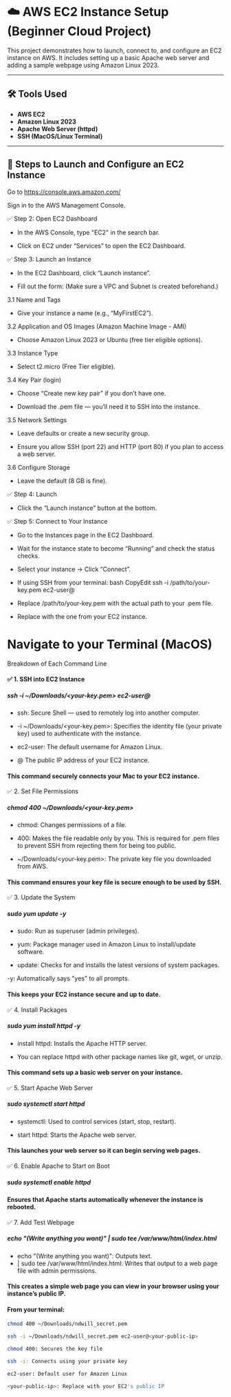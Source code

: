 # ☁️ AWS EC2 Instance Setup (Beginner Cloud Project)

This project demonstrates how to launch, connect to, and configure an EC2 instance on AWS. It includes setting up a basic Apache web server and adding a sample webpage using Amazon Linux 2023.

---

## 🛠️ Tools Used

- **AWS EC2**
- **Amazon Linux 2023**
- **Apache Web Server (httpd)**
- **SSH (MacOS/Linux Terminal)**

---

## 🚀 Steps to Launch and Configure an EC2 Instance

Go to https://console.aws.amazon.com/


Sign in to the AWS Management Console.



✅ Step 2: Open EC2 Dashboard
- In the AWS Console, type "EC2" in the search bar.


- Click on EC2 under “Services” to open the EC2 Dashboard.



✅ Step 3: Launch an Instance
- In the EC2 Dashboard, click “Launch instance”.


- Fill out the form: (Make sure a VPC and Subnet is created beforehand.)


3.1 Name and Tags
- Give your instance a name (e.g., “MyFirstEC2”).


3.2 Application and OS Images (Amazon Machine Image - AMI)
- Choose Amazon Linux 2023 or Ubuntu (free tier eligible options).


3.3 Instance Type
- Select t2.micro (Free Tier eligible).


3.4 Key Pair (login)
- Choose “Create new key pair” if you don’t have one.


- Download the .pem file — you’ll need it to SSH into the instance.


3.5 Network Settings
- Leave defaults or create a new security group.


- Ensure you allow SSH (port 22) and HTTP (port 80) if you plan to access a web server.


3.6 Configure Storage
- Leave the default (8 GB is fine).



✅ Step 4: Launch
- Click the “Launch instance” button at the bottom.


✅ Step 5: Connect to Your Instance
- Go to the Instances page in the EC2 Dashboard.


- Wait for the instance state to become “Running” and check the status checks.


- Select your instance → Click “Connect”.


- If using SSH from your terminal:
bash
CopyEdit
ssh -i /path/to/your-key.pem ec2-user@<public-ip-address>

- Replace /path/to/your-key.pem with the actual path to your .pem file.
- Replace <public-ip-address> with the one from your EC2 instance.

#  Navigate to your Terminal (MacOS)

Breakdown of Each Command Line

#### ✅ 1. SSH into EC2 Instance
##### ssh -i ~/Downloads/<your-key.pem> ec2-user@<public-ip-address>

- ssh: Secure Shell — used to remotely log into another computer.


- -i ~/Downloads/<your-key.pem>: Specifies the identity file (your private key) used to authenticate with the instance.


- ec2-user: The default username for Amazon Linux.


- @ The public IP address of your EC2 instance.


#### This command securely connects your Mac to your EC2 instance.

✅ 2. Set File Permissions

##### chmod 400 ~/Downloads/<your-key.pem>
- chmod: Changes permissions of a file.


- 400: Makes the file readable only by you. This is required for .pem files to prevent SSH from rejecting them for being too public.


- ~/Downloads/<your-key.pem>: The private key file you downloaded from AWS.


#### This command ensures your key file is secure enough to be used by SSH.


✅ 3. Update the System

##### sudo yum update -y

- sudo: Run as superuser (admin privileges).


- yum: Package manager used in Amazon Linux to install/update software.


- update: Checks for and installs the latest versions of system packages.


-y: Automatically says "yes" to all prompts.


#### This keeps your EC2 instance secure and up to date.

✅ 4. Install Packages

##### sudo yum install httpd -y

- install httpd: Installs the Apache HTTP server.


- You can replace httpd with other package names like git, wget, or unzip.


#### This command sets up a basic web server on your instance.

✅ 5. Start Apache Web Server

##### sudo systemctl start httpd

- systemctl: Used to control services (start, stop, restart).


- start httpd: Starts the Apache web server.


#### This launches your web server so it can begin serving web pages.

✅ 6. Enable Apache to Start on Boot

##### sudo systemctl enable httpd

#### Ensures that Apache starts automatically whenever the instance is rebooted.

✅ 7. Add Test Webpage

##### echo "(Write anything you want)" | sudo tee /var/www/html/index.html

- echo "(Write anything you want)": Outputs text.
- | sudo tee /var/www/html/index.html: Writes that output to a web page file with admin permissions.


#### This creates a simple web page you can view in your browser using your instance’s public IP.


#### From your terminal:
```bash
chmod 400 ~/Downloads/ndwill_secret.pem

ssh -i ~/Downloads/ndwill_secret.pem ec2-user@<your-public-ip>

chmod 400: Secures the key file

ssh -i: Connects using your private key

ec2-user: Default user for Amazon Linux

<your-public-ip>: Replace with your EC2's public IP
